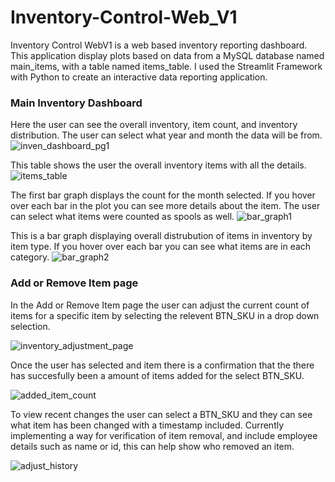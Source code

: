 # Inventory-Control-Web_V1

Inventory Control WebV1 is a web based inventory reporting dashboard. This application display plots based on data from a MySQL database named main_items, with a table named items_table. 
I used the Streamlit Framework with Python to create an interactive data reporting application.

### Main Inventory Dashboard
Here the user can see the overall inventory, item count, and inventory distribution. The user can select what year and month the data will be from.
![inven_dashboard_pg1](https://github.com/jcast6/Inventory-Control-Web_V1/assets/89822103/70a622a9-6db8-4b9f-a470-4b3cba927d59)

This table shows the user the overall inventory items with all the details.
![items_table](https://github.com/jcast6/Inventory-Control-Web_V1/assets/89822103/73c8a810-b0f1-49f8-acb5-6de0476d94f2)

The first bar graph displays the count for the month selected. If you hover over each bar in the plot you can see more details about the item. The user can select what items were counted as spools as well.
![bar_graph1](https://github.com/jcast6/Inventory-Control-Web_V1/assets/89822103/d5635f44-fbd2-44c7-bf38-376e39ca1720)

This is a bar graph displaying overall distrubution of items in inventory by item type. If you hover over each bar you can see what items are in each category.
![bar_graph2](https://github.com/jcast6/Inventory-Control-Web_V1/assets/89822103/f1df6ade-871d-4b51-ab25-05c88d7eb3f7)

### Add or Remove Item page
In the Add or Remove Item page the user can adjust the current count of items for a specific item by selecting the relevent BTN_SKU in a drop down selection.

![inventory_adjustment_page](https://github.com/jcast6/Inventory-Control-Web_V1/assets/89822103/cc47c002-ec0e-4a51-84a5-0b4bd2fb86fd)

Once the user has selected and item there is a confirmation that the there has succesfully been a amount of items added for the select BTN_SKU.

![added_item_count](https://github.com/jcast6/Inventory-Control-Web_V1/assets/89822103/ab645deb-f8d5-4095-8ce0-fc68578d3b7f)

To view recent changes the user can select a BTN_SKU and they can see what item has been changed with a timestamp included. Currently implementing a way for verification of item removal, and include employee details such as name or id, this can help show who removed an item.

![adjust_history](https://github.com/jcast6/Inventory-Control-Web_V1/assets/89822103/1515212b-ad7c-4a6a-8d1f-0073e59b9dd2)
